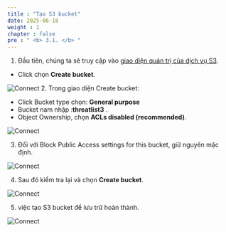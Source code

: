 ```yaml
---
title : "Tạo S3 bucket"
date: 2025-06-18
weight : 1 
chapter : false
pre : " <b> 3.1. </b> "
---
```


1. Đầu tiên, chúng ta sẽ truy cập vào [giao diện quản trị của dịch vụ S3](https://s3.console.aws.amazon.com/s3/home).
  + Click chọn **Create bucket**.

![Connect](/images/3.connect/image2.2.41.png)
2. Trong giao diện Create bucket:
  + Click Bucket type chọn: **General purpose**
  + Bucket nam nhập :**threatlist3** .
  + Object Ownership, chọn **ACLs disabled (recommended)**.

![Connect](/images/3.connect/image2.2.43.png)


3. Đối với Block Public Access settings for this bucket, giữ nguyên mặc định.

![Connect](/images/3.connect/image2.2.44.png)


4. Sau đó kiểm tra lại và chọn **Create bucket**.

![Connect](/images/3.connect/image2.2.45.png)


5. việc tạo S3 bucket để lưu trữ hoàn thành.

![Connect](/images/3.connect/image2.2.46.png)
